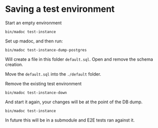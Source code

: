 # Saving a test environment
Start an empty environment
```
bin/madoc test-instance
```

Set up madoc, and then run:
```
bin/madoc test-instance-dump-postgres
```

Will create a file in this folder `default.sql`. Open and remove the schema creation.

Move the `default.sql` into the `./default` folder.

Remove the existing test environment
```
bin/madoc test-instance-down
```

And start it again, your changes will be at the point of the DB dump.
```
bin/madoc test-instance
```

In future this will be in a submodule and E2E tests ran against it.
